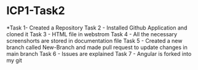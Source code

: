# ICP1-Task2
*Task 1- Created a Repository
Task 2 - Installed Github Application and cloned it 
Task 3 - HTML file in webstrom
Task 4 - All the necessary screenshorts are stored in documentation file
Task 5 - Created a new branch called New-Branch and made pull request to update changes in main branch 
Task 6 - Issues are explained
Task 7 - Angular is forked into my git
